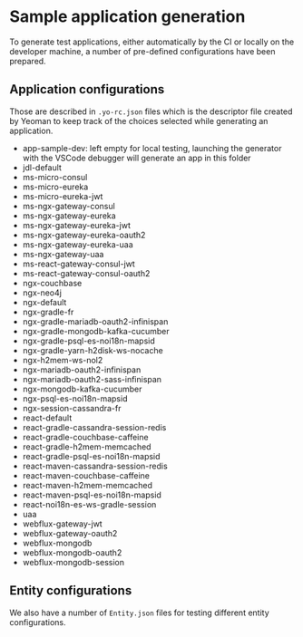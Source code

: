 # Sample application generation

To generate test applications, either automatically by the CI or locally on the developer machine, a number of pre-defined configurations have been prepared.

## Application configurations

Those are described in `.yo-rc.json` files which is the descriptor file created by Yeoman to keep track of the choices selected while generating an application.

- app-sample-dev: left empty for local testing, launching the generator with the VSCode debugger will generate an app in this folder
- jdl-default
- ms-micro-consul
- ms-micro-eureka
- ms-micro-eureka-jwt
- ms-ngx-gateway-consul
- ms-ngx-gateway-eureka
- ms-ngx-gateway-eureka-jwt
- ms-ngx-gateway-eureka-oauth2
- ms-ngx-gateway-eureka-uaa
- ms-ngx-gateway-uaa
- ms-react-gateway-consul-jwt
- ms-react-gateway-consul-oauth2
- ngx-couchbase
- ngx-neo4j
- ngx-default
- ngx-gradle-fr
- ngx-gradle-mariadb-oauth2-infinispan
- ngx-gradle-mongodb-kafka-cucumber
- ngx-gradle-psql-es-noi18n-mapsid
- ngx-gradle-yarn-h2disk-ws-nocache
- ngx-h2mem-ws-nol2
- ngx-mariadb-oauth2-infinispan
- ngx-mariadb-oauth2-sass-infinispan
- ngx-mongodb-kafka-cucumber
- ngx-psql-es-noi18n-mapsid
- ngx-session-cassandra-fr
- react-default
- react-gradle-cassandra-session-redis
- react-gradle-couchbase-caffeine
- react-gradle-h2mem-memcached
- react-gradle-psql-es-noi18n-mapsid
- react-maven-cassandra-session-redis
- react-maven-couchbase-caffeine
- react-maven-h2mem-memcached
- react-maven-psql-es-noi18n-mapsid
- react-noi18n-es-ws-gradle-session
- uaa
- webflux-gateway-jwt
- webflux-gateway-oauth2
- webflux-mongodb
- webflux-mongodb-oauth2
- webflux-mongodb-session

## Entity configurations

We also have a number of `Entity.json` files for testing different entity configurations.
